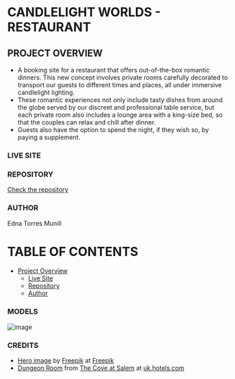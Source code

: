 # CANDLELIGHT WORLDS - RESTAURANT

## PROJECT OVERVIEW

- A booking site for a restaurant that offers out-of-the-box romantic dinners. This new concept involves private rooms carefully decorated to transport our guests to different times and places, all under immersive candlelight lighting.
- These romantic experiences not only include tasty dishes from around the globe served by our discreet and professional table service, but each private room also includes a lounge area with a king-size bed, so that the couples can relax and chill after dinner.
- Guests also have the option to spend the night, if they wish so, by paying a supplement.

### LIVE SITE

### REPOSITORY

[Check the repository](https://github.com/Ethra8/candlelight-world)

### AUTHOR

Edna Torres Munill

# TABLE OF CONTENTS

- [Project Overview](#project-overview)
  - [Live Site](#live-site)
  - [Repository](#repository)
  - [Author](#author)

### MODELS

![image](https://github.com/Ethra8/candlelight-bistro/assets/80659091/5a4b0377-bdb0-4cf5-8a48-75321bad9b85)

### CREDITS

- [Hero image](https://www.freepik.com/free-photo/couple-having-dinner-valentines-day_6412178.htm#query=dinner%20candlelight&position=32&from_view=keyword&track=ais&uuid=0b778147-a7c9-4ab5-a148-ddd91935661c) by [Freepik](https://www.freepik.com/author/freepik) at [Freepik](https://www.freepik.com/)
- [Dungeon Room](https://images.trvl-media.com/lodging/97000000/96670000/96662600/96662507/e042fa2a.jpg?impolicy=resizecrop&rw=1200&ra=fit) from [The Cove at Salem](https://uk.hotels.com/ho3094200224/the-cove-at-salem-salem-united-states-of-america/) at [uk.hotels.com](https://uk.hotels.com/ho3094200224/the-cove-at-salem-salem-united-states-of-america/)

